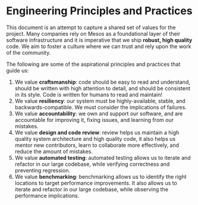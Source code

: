 
# Engineering Principles and Practices

This document is an attempt to capture a shared set of values for the project.
Many companies rely on Mesos as a foundational layer of their software
infrastructure and it is imperative that we ship **robust, high quality**
code. We aim to foster a culture where we can trust and rely upon the work of
the community.

The following are some of the aspirational principles and practices that
guide us:

1. We value **craftsmanship**: code should be easy to read and understand,
   should be written with high attention to detail, and should be consistent
   in its style. Code is written for humans to read and maintain!
2. We value **resiliency**: our system must be highly-available, stable, and
   backwards-compatible. We must consider the implications of failures.
3. We value **accountability**: we own and support our software, and are
   accountable for improving it, fixing issues, and learning from our mistakes.
4. We value **design and code review**: review helps us maintain a high
   quality system architecture and high quality code, it also helps us mentor
   new contributors, learn to collaborate more effectively, and reduce the
   amount of mistakes.
5. We value **automated testing**: automated testing allows us to iterate and
   refactor in our large codebase, while verifying correctness and preventing
   regression.
6. We value **benchmarking**: benchmarking allows us to identify the right
   locations to target performance improvements. It also allows us to iterate
   and refactor in our large codebase, while observing the performance
   implications.
